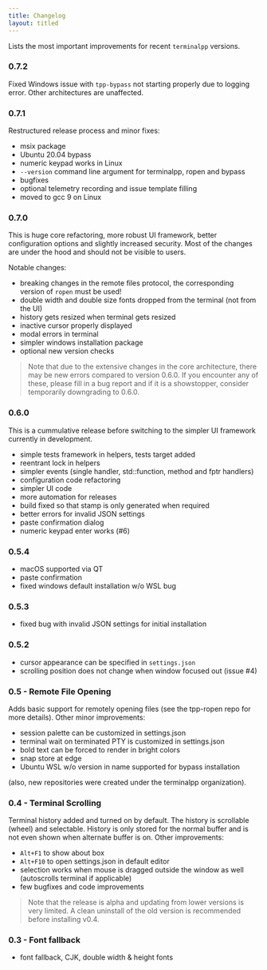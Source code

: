 ```yaml
---
title: Changelog
layout: titled
---
```


Lists the most important improvements for recent `terminalpp` versions.

### 0.7.2

Fixed Windows issue with `tpp-bypass` not starting properly due to logging error. Other architectures are unaffected. 

### 0.7.1

Restructured release process and minor fixes:

- msix package
- Ubuntu 20.04 bypass
- numeric keypad works in Linux
- `--version` command line argument for terminalpp, ropen and bypass
- bugfixes
- optional telemetry recording and issue template filling
- moved to gcc 9 on Linux

### 0.7.0

This is huge core refactoring, more robust UI framework, better configuration options and slightly increased security. Most of the changes are under the hood and should not be visible to users.

Notable changes:

- breaking changes in the remote files protocol, the corresponding version of `ropen` must be used!
- double width and double size fonts dropped from the terminal (not from the UI)
- history gets resized when terminal gets resized
- inactive cursor properly displayed
- modal errors in terminal
- simpler windows installation package
- optional new version checks

> Note that due to the extensive changes in the core architecture, there may be new errors compared to version 0.6.0. If you encounter any of these, please fill in a bug report and if it is a showstopper, consider temporarily downgrading to 0.6.0. 

### 0.6.0

This is a cummulative release before switching to the simpler UI framework currently in development. 

- simple tests framework in helpers, tests target added
- reentrant lock in helpers
- simpler events (single handler, std::function, method and fptr handlers)
- configuration code refactoring
- simpler UI code
- more automation for releases
- build fixed so that stamp is only generated when required
- better errors for invalid JSON settings
- paste confirmation dialog
- numeric keypad enter works (#6)

### 0.5.4

- macOS supported via QT
- paste confirmation 
- fixed windows default installation w/o WSL bug

### 0.5.3

- fixed bug with invalid JSON settings for initial installation

### 0.5.2

- cursor appearance can be specified in `settings.json`
- scrolling position does not change when window focused out (issue #4)

### 0.5 - Remote File Opening

Adds basic support for remotely opening files (see the tpp-ropen repo for more details). Other minor improvements:

- session palette can be customized in settings.json
- terminal wait on terminated PTY is customized in settings.json
- bold text can be forced to render in bright colors
- snap store at edge
- Ubuntu WSL w/o version in name supported for bypass installation

(also, new repositories were created under the terminalpp organization).

### 0.4 - Terminal Scrolling

Terminal history added and turned on by default. The history is scrollable (wheel) and selectable. History is only stored for the normal buffer and is not even shown when alternate buffer is on. Other improvements:

- `Alt+F1` to show about box
- `Alt+F10` to open settings.json in default editor
- selection works when mouse is dragged outside the window as well (autoscrolls terminal if applicable)
- few bugfixes and code improvements

> Note that the release is alpha and updating from lower versions is very limited. A clean uninstall of the old version is recommended before installing v0.4.

### 0.3 - Font fallback

- font fallback, CJK, double width & height fonts
